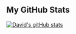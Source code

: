 ## My GitHub Stats
[![David's gitHub stats](https://github-readme-stats.vercel.app/api?username=dparker1005&show_icons=true&hide=stars&count_private=true)](https://github.com/dparker1005/github-readme-stats)

<!--
**dparker1005/dparker1005** is a ✨ _special_ ✨ repository because its `README.md` (this file) appears on your GitHub profile.

Here are some ideas to get you started:

- 🔭 I’m currently working on ...
- 🌱 I’m currently learning ...
- 👯 I’m looking to collaborate on ...
- 🤔 I’m looking for help with ...
- 💬 Ask me about ...
- 📫 How to reach me: ...
- 😄 Pronouns: ...
- ⚡ Fun fact: ...
-->
